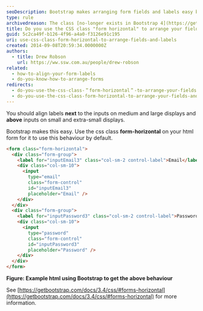 ```yaml
---
seoDescription: Bootstrap makes arranging form fields and labels easy by using the CSS class "form-horizontal".
type: rule
archivedreason: The class [no-longer exists in Bootstrap 4](https://getbootstrap.com/docs/4.5/components/forms/#form-controls)
title: Do you use the CSS class "form horizontal" to arrange your fields and labels?
guid: 5c2ca49f-b126-4f96-a4a0-f3126e91c195
uri: use-css-class-form-horizontal-to-arrange-fields-and-labels
created: 2014-09-08T20:59:34.0000000Z
authors:
  - title: Drew Robson
    url: https://ww.ssw.com.au/people/drew-robson
related:
  - how-to-align-your-form-labels
  - do-you-know-how-to-arrange-forms
redirects:
  - do-you-use-the-css-class-＂form-horizontal＂-to-arrange-your-fields-and-labels
  - do-you-use-the-css-class-form-horizontal-to-arrange-your-fields-and-labels
---
```


You should align labels **next** to the inputs on medium and large displays and **above** inputs on small and extra-small displays.

<!--endintro-->

Bootstrap makes this easy. Use the css class **form-horizontal** on your html form for it to use this behaviour by default.

```html
<form class="form-horizontal">
  <div class="form-group">
    <label for="inputEmail3" class="col-sm-2 control-label">Email</label>
    <div class="col-sm-10">
      <input
        type="email"
        class="form-control"
        id="inputEmail3"
        placeholder="Email" />
    </div>
  </div>
  <div class="form-group">
    <label for="inputPassword3" class="col-sm-2 control-label">Password</label>
    <div class="col-sm-10">
      <input
        type="password"
        class="form-control"
        id="inputPassword3"
        placeholder="Password" />
    </div>
  </div>
</form>
```

**Figure: Example html using Bootstrap to get the above behaviour**

See [https://getbootstrap.com/docs/3.4/css/#forms-horizontal](https://getbootstrap.com/docs/3.4/css/#forms-horizontal) for more information.
